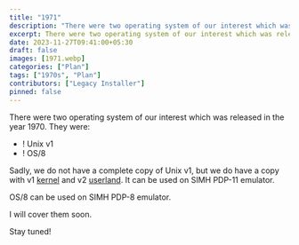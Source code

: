 ```yaml
---
title: "1971"
description: "There were two operating system of our interest which was released in the year 1971. Both of them can be installed on one of the SIMH emulators."
excerpt: There were two operating system of our interest which was released in the year 1971. Both of them can be installed on one of the SIMH emulators."
date: 2023-11-27T09:41:00+05:30
draft: false
images: [1971.webp]
categories: ["Plan"]
tags: ["1970s", "Plan"]
contributors: ["Legacy Installer"]
pinned: false
---
```


There were two operating system of our interest which was released in the year 1970. They were:

- ! Unix v1
- ! OS/8

Sadly, we do not have a complete copy of Unix v1, but we do have a copy with v1 [kernel](https://en.wikipedia.org/wiki/Kernel_(operating_system)) and v2 [userland](https://en.wikipedia.org/wiki/User_space). It can be used on SIMH PDP-11 emulator.

OS/8 can be used on SIMH PDP-8 emulator.

I will cover them soon.

Stay tuned!
